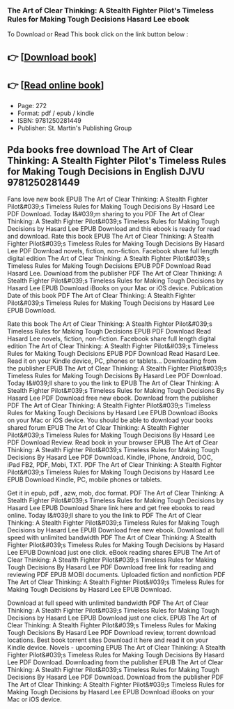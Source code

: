 ### The Art of Clear Thinking: A Stealth Fighter Pilot's Timeless Rules for Making Tough Decisions Hasard Lee ebook

To Download or Read This book click on the link button below :

## 👉  [**[Download book](http://filesbooks.info/download.php?group=book&from=github.com&id=669976&lnk=1081 "Download book")**]

## 👉  [**[Read online book](http://filesbooks.info/download.php?group=book&from=github.com&id=669976&lnk=1081 "Read online book")**]


* Page: 272
* Format: pdf / epub / kindle
* ISBN: 9781250281449
* Publisher: St. Martin&#039;s Publishing Group



## Pda books free download The Art of Clear Thinking: A Stealth Fighter Pilot's Timeless Rules for Making Tough Decisions in English DJVU 9781250281449


Fans love new book EPUB The Art of Clear Thinking: A Stealth Fighter Pilot&amp;#039;s Timeless Rules for Making Tough Decisions By Hasard Lee PDF Download. Today I&amp;#039;m sharing to you PDF The Art of Clear Thinking: A Stealth Fighter Pilot&amp;#039;s Timeless Rules for Making Tough Decisions by Hasard Lee EPUB Download and this ebook is ready for read and download. Rate this book EPUB The Art of Clear Thinking: A Stealth Fighter Pilot&amp;#039;s Timeless Rules for Making Tough Decisions By Hasard Lee PDF Download novels, fiction, non-fiction. Facebook share full length digital edition The Art of Clear Thinking: A Stealth Fighter Pilot&amp;#039;s Timeless Rules for Making Tough Decisions EPUB PDF Download Read Hasard Lee. Download from the publisher PDF The Art of Clear Thinking: A Stealth Fighter Pilot&amp;#039;s Timeless Rules for Making Tough Decisions by Hasard Lee EPUB Download iBooks on your Mac or iOS device. Publication Date of this book PDF The Art of Clear Thinking: A Stealth Fighter Pilot&amp;#039;s Timeless Rules for Making Tough Decisions by Hasard Lee EPUB Download.

Rate this book The Art of Clear Thinking: A Stealth Fighter Pilot&amp;#039;s Timeless Rules for Making Tough Decisions EPUB PDF Download Read Hasard Lee novels, fiction, non-fiction. Facebook share full length digital edition The Art of Clear Thinking: A Stealth Fighter Pilot&amp;#039;s Timeless Rules for Making Tough Decisions EPUB PDF Download Read Hasard Lee. Read it on your Kindle device, PC, phones or tablets... Downloading from the publisher EPUB The Art of Clear Thinking: A Stealth Fighter Pilot&amp;#039;s Timeless Rules for Making Tough Decisions By Hasard Lee PDF Download. Today I&amp;#039;ll share to you the link to EPUB The Art of Clear Thinking: A Stealth Fighter Pilot&amp;#039;s Timeless Rules for Making Tough Decisions By Hasard Lee PDF Download free new ebook. Download from the publisher PDF The Art of Clear Thinking: A Stealth Fighter Pilot&amp;#039;s Timeless Rules for Making Tough Decisions by Hasard Lee EPUB Download iBooks on your Mac or iOS device. You should be able to download your books shared forum EPUB The Art of Clear Thinking: A Stealth Fighter Pilot&amp;#039;s Timeless Rules for Making Tough Decisions By Hasard Lee PDF Download Review. Read book in your browser EPUB The Art of Clear Thinking: A Stealth Fighter Pilot&amp;#039;s Timeless Rules for Making Tough Decisions By Hasard Lee PDF Download. Kindle, iPhone, Android, DOC, iPad FB2, PDF, Mobi, TXT. PDF The Art of Clear Thinking: A Stealth Fighter Pilot&amp;#039;s Timeless Rules for Making Tough Decisions by Hasard Lee EPUB Download Kindle, PC, mobile phones or tablets.

Get it in epub, pdf , azw, mob, doc format. PDF The Art of Clear Thinking: A Stealth Fighter Pilot&amp;#039;s Timeless Rules for Making Tough Decisions by Hasard Lee EPUB Download Share link here and get free ebooks to read online. Today I&amp;#039;ll share to you the link to PDF The Art of Clear Thinking: A Stealth Fighter Pilot&amp;#039;s Timeless Rules for Making Tough Decisions by Hasard Lee EPUB Download free new ebook. Download at full speed with unlimited bandwidth PDF The Art of Clear Thinking: A Stealth Fighter Pilot&amp;#039;s Timeless Rules for Making Tough Decisions by Hasard Lee EPUB Download just one click. eBook reading shares EPUB The Art of Clear Thinking: A Stealth Fighter Pilot&amp;#039;s Timeless Rules for Making Tough Decisions By Hasard Lee PDF Download free link for reading and reviewing PDF EPUB MOBI documents. Uploaded fiction and nonfiction PDF The Art of Clear Thinking: A Stealth Fighter Pilot&amp;#039;s Timeless Rules for Making Tough Decisions by Hasard Lee EPUB Download.

Download at full speed with unlimited bandwidth PDF The Art of Clear Thinking: A Stealth Fighter Pilot&amp;#039;s Timeless Rules for Making Tough Decisions by Hasard Lee EPUB Download just one click. EPUB The Art of Clear Thinking: A Stealth Fighter Pilot&amp;#039;s Timeless Rules for Making Tough Decisions By Hasard Lee PDF Download review, torrent download locations. Best book torrent sites Download it here and read it on your Kindle device. Novels - upcoming EPUB The Art of Clear Thinking: A Stealth Fighter Pilot&amp;#039;s Timeless Rules for Making Tough Decisions By Hasard Lee PDF Download. Downloading from the publisher EPUB The Art of Clear Thinking: A Stealth Fighter Pilot&amp;#039;s Timeless Rules for Making Tough Decisions By Hasard Lee PDF Download. Download from the publisher PDF The Art of Clear Thinking: A Stealth Fighter Pilot&amp;#039;s Timeless Rules for Making Tough Decisions by Hasard Lee EPUB Download iBooks on your Mac or iOS device.






